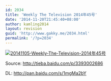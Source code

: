 ```yaml
---
id: 2034
title: 'Weekly The Television 2014年45号'
date: '2014-11-20T21:45:40+08:00'
author: kamling2014
layout: revision
guid: 'http://www.gakky.me/2034.html'
permalink: '/?p=2034'
---
```


[![20141105-Weekly-The-Television-2014年45号](http://www.yui-aragaki.org/wp-content/uploads/2014/11/20141105-Weekly-The-Television-2014年45号.jpg)](http://www.yui-aragaki.org/wp-content/uploads/2014/11/20141105-Weekly-The-Television-2014年45号.jpg)

Source: <http://tieba.baidu.com/p/3393002686>

DL: <http://pan.baidu.com/s/1mgMa2bY>